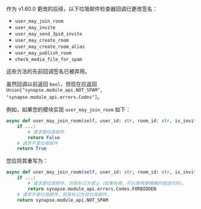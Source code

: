 作为 v1.60.0 更改的后续，以下垃圾邮件检查器回调已更改签名：

- `user_may_join_room`
- `user_may_invite`
- `user_may_send_3pid_invite`
- `user_may_create_room`
- `user_may_create_room_alias`
- `user_may_publish_room`
- `check_media_file_for_spam`

这些方法的先前回调签名已被弃用。

虽然回调以前返回 `bool`，但现在应返回 `Union["synapse.module_api.NOT_SPAM", "synapse.module_api.errors.Codes"]`。

例如，如果您的模块实现 `user_may_join_room` 如下：

```python
async def user_may_join_room(self, user_id: str, room_id: str, is_invited: bool)
    if ...:
        # 请求是垃圾邮件
        return False
    # 请求不是垃圾邮件
    return True
```

您应将其重写为：

```python
async def user_may_join_room(self, user_id: str, room_id: str, is_invited: bool)
    if ...:
        # 请求是垃圾邮件，将其标记为禁止（如果有用，可以使用更精确的错误代码）。
        return synapse.module_api.errors.Codes.FORBIDDEN
    # 请求不是垃圾邮件，将其标记为非垃圾邮件。
    return synapse.module_api.NOT_SPAM
```